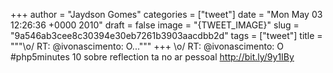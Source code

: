 
+++
author = "Jaydson Gomes"
categories = ["tweet"]
date = "Mon May 03 12:26:36 +0000 2010"
draft = false
image = "{TWEET_IMAGE}"
slug = "9a546ab3cee8c30394e30eb7261b3903aacdbb2d"
tags = ["tweet"]
title = """&#92;o/ RT: @ivonascimento: O..."""
+++
\o/ RT: @ivonascimento: O #php5minutes 10 sobre reflection ta no ar pessoal http://bit.ly/9y1IBy
